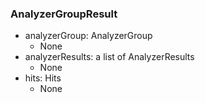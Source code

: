 ### AnalyzerGroupResult
- analyzerGroup: AnalyzerGroup
  - None
- analyzerResults: a list of AnalyzerResults
  - None
- hits: Hits
  - None
